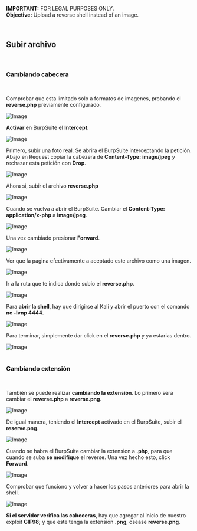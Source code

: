 **IMPORTANT:** FOR LEGAL PURPOSES ONLY.<br>
**Objective:** Upload a reverse shell instead of an image.

<br>

## Subir archivo
<br>

### Cambiando cabecera
<br>

Comprobar que esta limitado solo a formatos de imagenes, probando el **reverse.php** previamente configurado.

![Image](https://github.com/user-attachments/assets/21b46800-6cf0-4dd8-b8b4-372740dfb5e6)
<br>

**Activar** en BurpSuite el **Intercept**.

![Image](https://github.com/user-attachments/assets/edad7ea0-0d39-4c23-91c7-f37ed03f68c6)
<br>

Primero, subir una foto real. Se abrira el BurpSuite interceptando la petición. 
Abajo en Request copiar la cabezera de **Content-Type: image/jpeg** y rechazar esta petición con **Drop**.

![Image](https://github.com/user-attachments/assets/5a2620c9-2f7e-4c15-934e-6d055bd7c137)
<br>

Ahora si, subir el archivo **reverse.php**

![Image](https://github.com/user-attachments/assets/ba61ccab-508d-4609-ba09-b0198b3f2788)
<br>

Cuando se vuelva a abrir el BurpSuite. Cambiar el **Content-Type: application/x-php** a **image/jpeg**.

![Image](https://github.com/user-attachments/assets/0ce77bef-6bf1-4870-8d34-88eeef213879)
<br>

Una vez cambiado presionar **Forward**.

![Image](https://github.com/user-attachments/assets/a19d0350-ff9a-403d-a403-f214983681c5)
<br>

Ver que la pagina efectivamente a aceptado este archivo como una imagen.

![Image](https://github.com/user-attachments/assets/e6136312-3337-46f6-9bca-88f513f30f47)
<br>

Ir a la ruta que te indica donde subio el **reverse.php**.

![Image](https://github.com/user-attachments/assets/56d6d511-bb7c-4b83-b37f-65baa24d28aa)
<br>

Para **abrir la shell**, hay que dirigirse al Kali y abrir el puerto con el comando **nc -lvnp 4444**.

![Image](https://github.com/user-attachments/assets/1fb22dd0-f782-4edc-88c0-d270b2322819)
<br>

Para terminar, simplemente dar click en el **reverse.php** y ya estarias dentro.

![Image](https://github.com/user-attachments/assets/20b1b90e-0452-4de7-861b-6670053c9434)
<br>
<br>

### Cambiando extensión
<br>

También se puede realizar **cambiando la extensión**. Lo primero sera cambiar el **reverse.php** a **reverse.png**.

![Image](https://github.com/user-attachments/assets/a264d43b-7e97-48e9-b8fb-b0e564fc6690)
<br>

De igual manera, teniendo el **Intercept** activado en el BurpSuite, subir el **reserve.png**.

![Image](https://github.com/user-attachments/assets/ec98b5bb-4911-41b9-b560-50ead87dd6e6)
<br>

Cuando se habra el BurpSuite cambiar la extension a **.php**, para que cuando se suba **se modifique** el reverse.
Una vez hecho esto, click **Forward**.

![Image](https://github.com/user-attachments/assets/c36c4280-7c5d-429c-b9d2-c157f2f9f27e)
<br>

Comprobar que funciono y volver a hacer los pasos anteriores para abrir la shell.

![Image](https://github.com/user-attachments/assets/297fa5ff-d2e0-4ab7-a29c-1ffc4e3d8b92)
<br>

**Si el servidor verifica las cabeceras**, hay que agregar al inicio de nuestro exploit **GIF98;** y que este tenga la extensión **.png**, osease **reverse.png**.
<br>













